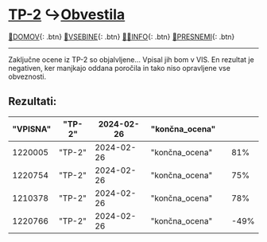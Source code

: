 # [TP-2](../index.md) ↪[Obvestila](./index.md) 

[🏡DOMOV](../index.md){: .btn}
[📝VSEBINE](../Vsebine/index.md){: .btn}
[👨‍🎓INFO](../info.md){: .btn}
[💾PRESNEMI](../Presnemi/index.md){: .btn}

---
 
Zaključne ocene iz TP-2 so objalvljene... Vpisal jih bom v VIS. En rezultat je negativen, ker manjkajo oddana poročila in tako niso opravljene vse obveznosti.

## Rezultati:

| "VPISNA" | "TP-2" | 2024-02-26 | "končna_ocena" |  |  |
| ---- | ---- | ---- | ---- | ---- | ---- |
| 1220005 | "TP-2" | 2024-02-26 | "končna_ocena" |  | 81% |
| 1220754 | "TP-2" | 2024-02-26 | "končna_ocena" |  | 75% |
| 1210378 | "TP-2" | 2024-02-26 | "končna_ocena" |  | 78% |
| 1220766 | "TP-2" | 2024-02-26 | "končna_ocena" |  | -49% |

